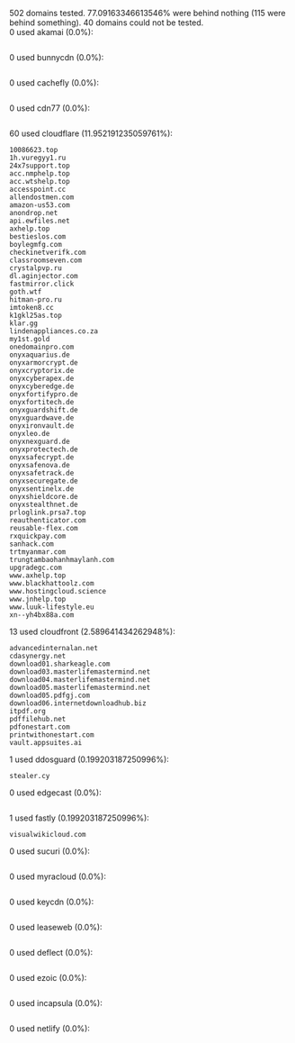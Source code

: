 502 domains tested. 77.09163346613546% were behind nothing (115 were behind something). 40 domains could not be tested.<br>
0 used akamai (0.0%):
```

```

0 used bunnycdn (0.0%):
```

```

0 used cachefly (0.0%):
```

```

0 used cdn77 (0.0%):
```

```

60 used cloudflare (11.952191235059761%):
```
10086623.top
1h.vuregyy1.ru
24x7support.top
acc.nmphelp.top
acc.wtshelp.top
accesspoint.cc
allendostmen.com
amazon-us53.com
anondrop.net
api.ewfiles.net
axhelp.top
bestieslos.com
boylegmfg.com
checkinetverifk.com
classroomseven.com
crystalpvp.ru
dl.aginjector.com
fastmirror.click
goth.wtf
hitman-pro.ru
imtoken8.cc
k1gkl25as.top
klar.gg
lindenappliances.co.za
my1st.gold
onedomainpro.com
onyxaquarius.de
onyxarmorcrypt.de
onyxcryptorix.de
onyxcyberapex.de
onyxcyberedge.de
onyxfortifypro.de
onyxfortitech.de
onyxguardshift.de
onyxguardwave.de
onyxironvault.de
onyxleo.de
onyxnexguard.de
onyxprotectech.de
onyxsafecrypt.de
onyxsafenova.de
onyxsafetrack.de
onyxsecuregate.de
onyxsentinelx.de
onyxshieldcore.de
onyxstealthnet.de
prloglink.prsa7.top
reauthenticator.com
reusable-flex.com
rxquickpay.com
sanhack.com
trtmyanmar.com
trungtambaohanhmaylanh.com
upgradegc.com
www.axhelp.top
www.blackhattoolz.com
www.hostingcloud.science
www.jnhelp.top
www.luuk-lifestyle.eu
xn--yh4bx88a.com
```

13 used cloudfront (2.589641434262948%):
```
advancedinternalan.net
cdasynergy.net
download01.sharkeagle.com
download03.masterlifemastermind.net
download04.masterlifemastermind.net
download05.masterlifemastermind.net
download05.pdfgj.com
download06.internetdownloadhub.biz
itpdf.org
pdffilehub.net
pdfonestart.com
printwithonestart.com
vault.appsuites.ai
```

1 used ddosguard (0.199203187250996%):
```
stealer.cy
```

0 used edgecast (0.0%):
```

```

1 used fastly (0.199203187250996%):
```
visualwikicloud.com
```

0 used sucuri (0.0%):
```

```

0 used myracloud (0.0%):
```

```

0 used keycdn (0.0%):
```

```

0 used leaseweb (0.0%):
```

```

0 used deflect (0.0%):
```

```

0 used ezoic (0.0%):
```

```

0 used incapsula (0.0%):
```

```

0 used netlify (0.0%):
```

```
